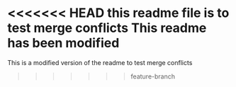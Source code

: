 <<<<<<< HEAD
this readme file is to test merge conflicts
This readme has been modified
=======
This is a modified version of the readme to test merge conflicts
>>>>>>> feature-branch
